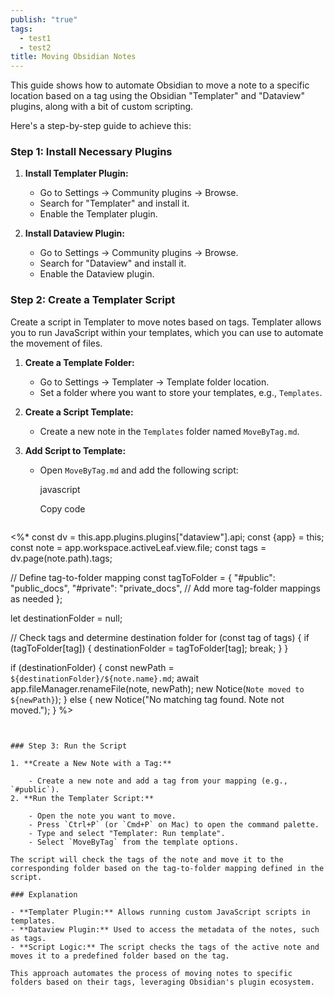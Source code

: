 ```yaml
---
publish: "true"
tags:
  - test1
  - test2
title: Moving Obsidian Notes
---
```




This guide shows how to automate Obsidian to move a note to a specific location based on a tag using the Obsidian "Templater" and "Dataview" plugins, along with a bit of custom scripting. 

Here's a step-by-step guide to achieve this:

### Step 1: Install Necessary Plugins

1. **Install Templater Plugin:**
    
    - Go to Settings -> Community plugins -> Browse.
    - Search for "Templater" and install it.
    - Enable the Templater plugin.
2. **Install Dataview Plugin:**
    
    - Go to Settings -> Community plugins -> Browse.
    - Search for "Dataview" and install it.
    - Enable the Dataview plugin.

### Step 2: Create a Templater Script

Create a script in Templater to move notes based on tags. Templater allows you to run JavaScript within your templates, which you can use to automate the movement of files.

1. **Create a Template Folder:**
    
    - Go to Settings -> Templater -> Template folder location.
    - Set a folder where you want to store your templates, e.g., `Templates`.
2. **Create a Script Template:**
    
    - Create a new note in the `Templates` folder named `MoveByTag.md`.
3. **Add Script to Template:**
    
    - Open `MoveByTag.md` and add the following script:
        
        javascript
        
        Copy code
        
        ```js
<%*
const dv = this.app.plugins.plugins["dataview"].api;
const {app} = this;
const note = app.workspace.activeLeaf.view.file;
const tags = dv.page(note.path).tags;

// Define tag-to-folder mapping
const tagToFolder = {
  "#public": "public_docs",
  "#private": "private_docs",
  // Add more tag-folder mappings as needed
};

let destinationFolder = null;

// Check tags and determine destination folder
for (const tag of tags) {
  if (tagToFolder[tag]) {
    destinationFolder = tagToFolder[tag];
    break;
  }
}

if (destinationFolder) {
  const newPath = `${destinationFolder}/${note.name}.md`;
  await app.fileManager.renameFile(note, newPath);
  new Notice(`Note moved to ${newPath}`);
} else {
  new Notice("No matching tag found. Note not moved.");
}
%>


```
        

### Step 3: Run the Script

1. **Create a New Note with a Tag:**
    
    - Create a new note and add a tag from your mapping (e.g., `#public`).
2. **Run the Templater Script:**
    
    - Open the note you want to move.
    - Press `Ctrl+P` (or `Cmd+P` on Mac) to open the command palette.
    - Type and select "Templater: Run template".
    - Select `MoveByTag` from the template options.

The script will check the tags of the note and move it to the corresponding folder based on the tag-to-folder mapping defined in the script.

### Explanation

- **Templater Plugin:** Allows running custom JavaScript scripts in templates.
- **Dataview Plugin:** Used to access the metadata of the notes, such as tags.
- **Script Logic:** The script checks the tags of the active note and moves it to a predefined folder based on the tag.

This approach automates the process of moving notes to specific folders based on their tags, leveraging Obsidian's plugin ecosystem.